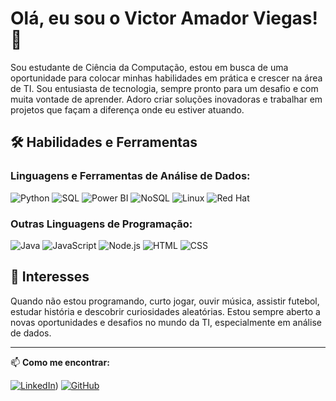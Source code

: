 # Olá, eu sou o Victor Amador Viegas! 👋

Sou estudante de Ciência da Computação, estou em busca de uma oportunidade para colocar minhas habilidades em prática e crescer na área de TI. Sou entusiasta de tecnologia, sempre pronto para um desafio e com muita vontade de aprender. Adoro criar soluções inovadoras e trabalhar em projetos que façam a diferença onde eu estiver atuando.

## 🛠️ Habilidades e Ferramentas

### Linguagens e Ferramentas de Análise de Dados:

![Python](https://img.shields.io/badge/-Python-3776AB?logo=python&logoColor=white&style=for-the-badge)
![SQL](https://img.shields.io/badge/-SQL-4479A1?logo=postgresql&logoColor=white&style=for-the-badge)
![Power BI](https://img.shields.io/badge/-Power%20BI-F2C811?logo=power-bi&logoColor=black&style=for-the-badge)
![NoSQL](https://img.shields.io/badge/-NoSQL-3E4E88?logo=mongodb&logoColor=white&style=for-the-badge)
![Linux](https://img.shields.io/badge/-Linux-FCC624?logo=linux&logoColor=black&style=for-the-badge)
![Red Hat](https://img.shields.io/badge/-Red%20Hat-EE0000?logo=red-hat&logoColor=white&style=for-the-badge)

### Outras Linguagens de Programação:

![Java](https://img.shields.io/badge/-Java-007396?logo=java&logoColor=white&style=for-the-badge)
![JavaScript](https://img.shields.io/badge/-JavaScript-F7DF1E?logo=javascript&logoColor=black&style=for-the-badge)
![Node.js](https://img.shields.io/badge/-Node.js-339933?logo=node.js&logoColor=white&style=for-the-badge)
![HTML](https://img.shields.io/badge/-HTML-E34F26?logo=html5&logoColor=white&style=for-the-badge)
![CSS](https://img.shields.io/badge/-CSS-1572B6?logo=css3&logoColor=white&style=for-the-badge)

## 🎯 Interesses

Quando não estou programando, curto jogar, ouvir música, assistir futebol, estudar história e descobrir curiosidades aleatórias. Estou sempre aberto a novas oportunidades e desafios no mundo da TI, especialmente em análise de dados.

---

📫 **Como me encontrar:**

[![LinkedIn](https://img.shields.io/badge/-LinkedIn-0077B5?logo=linkedin&logoColor=white&style=for-the-badge)](https://www.linkedin.com/in/victor--viegas/))
[![GitHub](https://img.shields.io/badge/-GitHub-181717?logo=github&logoColor=white&style=for-the-badge)](https://github.com/vctramador)
